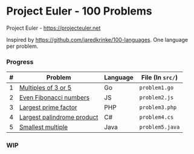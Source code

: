 # Project Euler - 100 Problems

Project Euler - https://projecteuler.net

Inspired by https://github.com/jaredkrinke/100-languages. One language per problem.

### Progress

| # | Problem                                                          | Language | File (In `src/`) |
|---|------------------------------------------------------------------|----------|------------------|
| 1 | [Multiples of 3 or 5](https://projecteuler.net/problem=1)        | Go       | `problem1.go`    |
| 2 | [Even Fibonacci numbers](https://projecteuler.net/problem=2)     | JS       | `problem2.js`    |
| 3 | [Largest prime factor](https://projecteuler.net/problem=3)       | PHP      | `problem3.php`   |
| 4 | [Largest palindrome product](https://projecteuler.net/problem=4) | C#       | `problem4.cs`    |
| 5 | [Smallest multiple](https://projecteuler.net/problem=5)          | Java     | `problem5.java`  |

### WIP